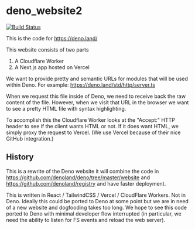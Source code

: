 # deno_website2

[![Build Status](https://github.com/denoland/deno_website2/workflows/ci/badge.svg?branch=master&event=push)](https://github.com/denoland/deno_website2/actions)

This is the code for https://deno.land/

This website consists of two parts

1. A Cloudflare Worker
2. A Next.js app hosted on Vercel

We want to provide pretty and semantic URLs for modules that will be used within
Deno. For example: https://deno.land/std/http/server.ts

When we request this file inside of Deno, we need to receive back the raw
content of the file. However, when we visit that URL in the browser we want to
see a pretty HTML file with syntax highlighting.

To accomplish this the Cloudflare Worker looks at the "Accept:" HTTP header to
see if the client wants HTML or not. If it does want HTML, we simply proxy the
request to Vercel. (We use Vercel because of their nice GitHub integration.)

## History

This is a rewrite of the Deno website it will combine the code in
https://github.com/denoland/deno/tree/master/website and
https://github.com/denoland/registry and have faster deployment.

This is written in React / TailwindCSS / Vercel / CloudFlare Workers. Not in
Deno. Ideally this could be ported to Deno at some point but we are in need of a
new website and dogfooding takes too long. We hope to see this code ported to
Deno with minimal developer flow interrupted (in particular, we need the ability
to listen for FS events and reload the web server).
